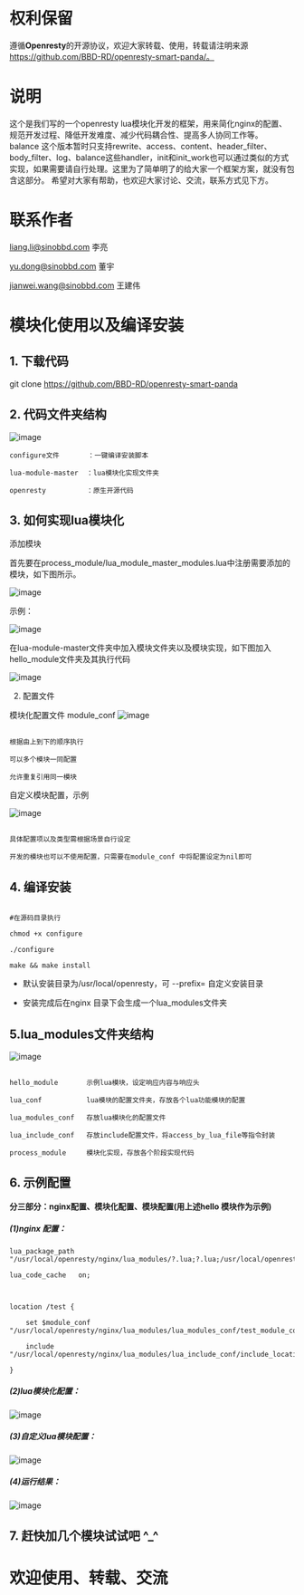 # 权利保留

遵循**Openresty**的开源协议，欢迎大家转载、使用，转载请注明来源 https://github.com/BBD-RD/openresty-smart-panda/。

# 说明

这个是我们写的一个openresty lua模块化开发的框架，用来简化nginx的配置、规范开发过程、降低开发难度、减少代码耦合性、提高多人协同工作等。
balance
这个版本暂时只支持rewrite、access、content、header_filter、body_filter、log、balance这些handler，init和init_work也可以通过类似的方式实现，如果需要请自行处理。这里为了简单明了的给大家一个框架方案，就没有包含这部分。
希望对大家有帮助，也欢迎大家讨论、交流，联系方式见下方。

# 联系作者

liang.li@sinobbd.com 李亮

yu.dong@sinobbd.com 董宇

jianwei.wang@sinobbd.com 王建伟

# 模块化使用以及编译安装

## 1. 下载代码

git clone https://github.com/BBD-RD/openresty-smart-panda

## 2. 代码文件夹结构

 ![image](https://github.com/BBD-RD/pictures_for_md/blob/master/%E6%A8%A1%E5%9D%97%E5%8C%96%E6%96%87%E4%BB%B6%E5%A4%B9%E7%BB%93%E6%9E%84.png)

```
configure文件       ：一键编译安装脚本

lua-module-master  ：lua模块化实现文件夹

openresty          ：原生开源代码

```

## 3. 如何实现lua模块化

添加模块

首先要在process_module/lua_module_master_modules.lua中注册需要添加的模块，如下图所示。

 ![image](https://github.com/BBD-RD/pictures_for_md/blob/master/%E6%A8%A1%E5%9D%97%E5%8C%96%E9%85%8D%E7%BD%AE%E6%96%87%E4%BB%B6.png)

示例：

 ![image](https://github.com/BBD-RD/pictures_for_md/blob/master/%E6%A8%A1%E5%9D%97%E5%8C%96%E9%85%8D%E7%BD%AE%E5%AE%9E%E4%BE%8B.png)



在lua-module-master文件夹中加入模块文件夹以及模块实现，如下图加入hello_module文件夹及其执行代码

 ![image](https://github.com/BBD-RD/pictures_for_md/blob/master/%E6%A8%A1%E5%9D%97%E6%B7%BB%E5%8A%A01.png)



 2.  配置文件

模块化配置文件  module_conf
 ![image](https://github.com/BBD-RD/pictures_for_md/blob/master/%E6%A8%A1%E5%9D%97%E6%B7%BB%E5%8A%A02.png)


```

根据由上到下的顺序执行

可以多个模块一同配置

允许重复引用同一模块

```

自定义模块配置，示例

 ![image](https://github.com/BBD-RD/pictures_for_md/blob/master/%E8%87%AA%E5%AE%9A%E4%B9%89%E9%85%8D%E7%BD%AE.png)


```

具体配置项以及类型需根据场景自行设定

开发的模块也可以不使用配置，只需要在module_conf 中将配置设定为nil即可

```

## 4. 编译安装

```

#在源码目录执行

chmod +x configure

./configure

make && make install

```

 *  默认安装目录为/usr/local/openresty，可 --prefix=   自定义安装目录

 * 安装完成后在nginx 目录下会生成一个lua_modules文件夹



## 5.lua_modules文件夹结构

 ![image](https://github.com/BBD-RD/pictures_for_md/blob/master/%E5%AE%89%E8%A3%85%E5%90%8E%E7%BB%93%E6%9E%84.png)




```

hello_module       示例lua模块，设定响应内容与响应头

lua_conf           lua模块的配置文件夹，存放各个lua功能模块的配置

lua_modules_conf   存放lua模块化的配置文件

lua_include_conf   存放include配置文件，将access_by_lua_file等指令封装

process_module     模块化实现，存放各个阶段实现代码

```

## 6. 示例配置

**分三部分：nginx配置、模块化配置、模块配置(用上述hello 模块作为示例)**

##### (1)nginx 配置：

    lua_package_path "/usr/local/openresty/nginx/lua_modules/?.lua;?.lua;/usr/local/openresty/lualib/?.lua;";

    lua_code_cache   on;



    location /test {

        set $module_conf "/usr/local/openresty/nginx/lua_modules/lua_modules_conf/test_module_conf";

        include "/usr/local/openresty/nginx/lua_modules/lua_include_conf/include_location.conf";

    }



##### (2)lua模块化配置：

 ![image](https://github.com/BBD-RD/pictures_for_md/blob/master/%E9%85%8D%E7%BD%AE1.png)

##### (3)自定义lua模块配置：


 ![image](https://github.com/BBD-RD/pictures_for_md/blob/master/%E9%85%8D%E7%BD%AE2.png)



#####  (4)运行结果：

 ![image](https://github.com/BBD-RD/pictures_for_md/blob/master/%E9%85%8D%E7%BD%AE3.png)



## 7. 赶快加几个模块试试吧 ^_^



# 欢迎使用、转载、交流
